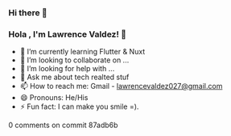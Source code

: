 ### Hi there 👋
### Hola , I'm Lawrence Valdez! 👋


- 🌱 I’m currently learning Flutter & Nuxt
- 👯 I’m looking to collaborate on ...
- 🤔 I’m looking for help with ...
- 💬 Ask me about tech realted stuf
- 📫 How to reach me: Gmail - lawrencevaldez027@gmail.com
- 😄 Pronouns: He/His
- ⚡ Fun fact: I can make you smile =).



0 comments on commit 87adb6b
